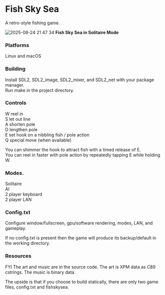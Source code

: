 Fish Sky Sea
============

A retro-style fishing game.

![2025-08-24 21 47 34](https://github.com/user-attachments/assets/8db3ba43-d17d-471f-8418-be5ec208baa5)
**Fish Sky Sea in Solitaire Mode**  

### Platforms

Linux and macOS

### Building

Install SDL2, SDL2_image, SDL2_mixer, and SDL2_net with your package manager.  
Run make in the project directory.

### Controls
W reel in  
S let out line  
A shorten pole  
D lengthen pole  
E set hook on a nibbling fish / pole action  
Q special move (when available)

You can shimmer the hook to attract fish with a timed release of E.    
You can reel in faster with pole action by repeatedly tapping E while holding W.   

### Modes. 

Solitaire  
AI  
2 player keyboard  
2 player LAN

### Config.txt

Configure window/fullscreen, gpu/software rendering, modes, LAN, and gameplay.  

If no config.txt is present then the game will produce its backup/default in the working directory.

### Resources

FYI The art and music are in the source code. The art is XPM data as C89 cstrings. The music is binary data.

The upside is that if you choose to build statically, there are only two game files, config.txt and fishskysea.

